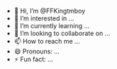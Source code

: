 - 👋 Hi, I’m @FFKingtmboy
- 👀 I’m interested in ...
- 🌱 I’m currently learning ...
- 💞️ I’m looking to collaborate on ...
- 📫 How to reach me ...
- 😄 Pronouns: ...
- ⚡ Fun fact: ...

<!---
FFKingtmboy/FFKingtmboy is a ✨ special ✨ repository because its `README.md` (this file) appears on your GitHub profile.
You can click the Preview link to take a look at your changes.
--->
